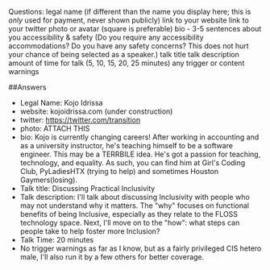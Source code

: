 Questions:
legal name (if different than the name you display here; this is *only* used for payment, never shown publicly)
link to your website
link to your twitter
photo or avatar (square is preferable)
bio - 3-5 sentences about you
accessibility & safety (Do you require any accessibility accommodations? Do you have any safety concerns? This does not hurt your chance of being selected as a speaker.)
talk title
talk description
amount of time for talk (5, 10, 15, 20, 25 minutes)
any trigger or content warnings

##Answers
-  Legal Name: Kojo Idrissa
-  website: kojoidrissa.com (under construction)
-  twitter: https://twitter.com/transition
-  photo: ATTACH THIS
-  bio: Kojo is currently changing careers! After working in accounting and as a university instructor, he's teaching himself to be a software engineer. This may be a TERRBILE idea. He's got a passion for teaching, technology, and equality. As such, you can find him at Girl's Coding Club, PyLadiesHTX (trying to help) and sometimes Houston Gaymers(losing).
-  Talk title: Discussing Practical Inclusivity
-  Talk description: I'll talk about discussing Inclusivity with people who may not understand why it matters. The "why" focuses on functional benefits of being Inclusive, especially as they relate to the FLOSS technology space. Next, I'll move on to the "how": what steps can people take to help foster more Inclusion?
-  Talk Time: 20 minutes
-  No trigger warnings as far as I know, but as a fairly privileged CIS hetero male, I'll also run it by a few others for better coverage.
